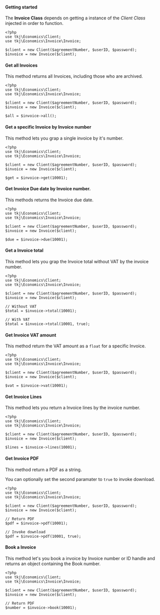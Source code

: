 #### Getting started
The **Invoice Class** depends on getting a instance of the *Client Class* injected in order to function.

    <?php
    use tkj\Economics\Client;
    use tkj\Economics\Invoice\Invoice;

    $client = new Client($agreementNumber, $userID, $password);
    $invoice = new Invoice($client);

#### Get all Invoices
This method returns all Invoices, including those who are archived.

    <?php
    use tkj\Economics\Client;
    use tkj\Economics\Invoice\Invoice;

    $client = new Client($agreementNumber, $userID, $password);
    $invoice = new Invoice($client);

    $all = $invoice->all();

#### Get a specific Invoice by Invoice number
This method lets you grap a single invoice by it's number.

    <?php
    use tkj\Economics\Client;
    use tkj\Economics\Invoice\Invoice;

    $client = new Client($agreementNumber, $userID, $password);
    $invoice = new Invoice($client);

    $get = $invoice->get(10001);

#### Get Invoice Due date by Invoice number.
This methods returns the Invoice due date.

    <?php
    use tkj\Economics\Client;
    use tkj\Economics\Invoice\Invoice;

    $client = new Client($agreementNumber, $userID, $password);
    $invoice = new Invoice($client);

    $due = $invoice->due(10001);

#### Get a Invoice total
This method lets you grap the Invoice total without VAT by the invoice number.

    <?php
    use tkj\Economics\Client;
    use tkj\Economics\Invoice\Invoice;

    $client = new Client($agreementNumber, $userID, $password);
    $invoice = new Invoice($client);

    // Without VAT
    $total = $invoice->total(10001);

    // With VAT
    $total = $invoice->total(10001, true);

#### Get Invoice VAT amount
This method return the VAT amount as a `float` for a specific Invoice.

    <?php
    use tkj\Economics\Client;
    use tkj\Economics\Invoice\Invoice;

    $client = new Client($agreementNumber, $userID, $password);
    $invoice = new Invoice($client);

    $vat = $invoice->vat(10001);

#### Get Invoice Lines
This method lets you return a Invoice lines by the invoice number.

    <?php
    use tkj\Economics\Client;
    use tkj\Economics\Invoice\Invoice;

    $client = new Client($agreementNumber, $userID, $password);
    $invoice = new Invoice($client);

    $lines = $invoice->lines(10001);

#### Get Invoice PDF
This method return a PDF as a string.

You can optionally set the second paramater to `true` to invoke download.

    <?php
    use tkj\Economics\Client;
    use tkj\Economics\Invoice\Invoice;

    $client = new Client($agreementNumber, $userID, $password);
    $invoice = new Invoice($client);

    // Return PDF
    $pdf = $invoice->pdf(10001);

    // Invoke download
    $pdf = $invoice->pdf(10001, true);


#### Book a Invoice
This method let's you book a invoice by Invoice number or ID handle and
returns an object containing the Book number.

	<?php
    use tkj\Economics\Client;
    use tkj\Economics\Invoice\Invoice;

    $client = new Client($agreementNumber, $userID, $password);
    $invoice = new Invoice($client);

    // Return PDF
    $number = $invoice->book(10001);